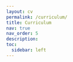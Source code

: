 ```yaml
---
layout: cv
permalink: /curriculum/
title: Curriculum
nav: true
nav_order: 5
description: 
toc:
  sidebar: left
---
```


